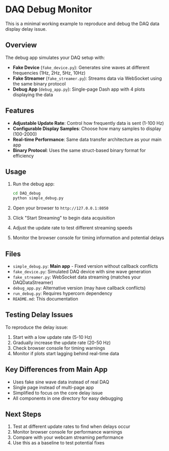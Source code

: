 # DAQ Debug Monitor

This is a minimal working example to reproduce and debug the DAQ data display delay issue.

## Overview

The debug app simulates your DAQ setup with:
- **Fake Device** (`fake_device.py`): Generates sine waves at different frequencies (1Hz, 2Hz, 5Hz, 10Hz)
- **Fake Streamer** (`fake_streamer.py`): Streams data via WebSocket using the same binary protocol
- **Debug App** (`debug_app.py`): Single-page Dash app with 4 plots displaying the data

## Features

- **Adjustable Update Rate**: Control how frequently data is sent (1-100 Hz)
- **Configurable Display Samples**: Choose how many samples to display (100-2000)
- **Real-time Performance**: Same data transfer architecture as your main app
- **Binary Protocol**: Uses the same struct-based binary format for efficiency

## Usage

1. Run the debug app:
   ```bash
   cd DAQ_debug
   python simple_debug.py
   ```

2. Open your browser to `http://127.0.0.1:8050`

3. Click "Start Streaming" to begin data acquisition

4. Adjust the update rate to test different streaming speeds

5. Monitor the browser console for timing information and potential delays

## Files

- `simple_debug.py`: **Main app** - Fixed version without callback conflicts
- `fake_device.py`: Simulated DAQ device with sine wave generation
- `fake_streamer.py`: WebSocket data streaming (matches your DAQDataStreamer)
- `debug_app.py`: Alternative version (may have callback conflicts)
- `run_debug.py`: Requires hypercorn dependency
- `README.md`: This documentation

## Testing Delay Issues

To reproduce the delay issue:

1. Start with a low update rate (5-10 Hz)
2. Gradually increase the update rate (20-50 Hz)
3. Check browser console for timing warnings
4. Monitor if plots start lagging behind real-time data


## Key Differences from Main App

- Uses fake sine wave data instead of real DAQ
- Single page instead of multi-page app
- Simplified to focus on the core delay issue
- All components in one directory for easy debugging

## Next Steps

1. Test at different update rates to find when delays occur
2. Monitor browser console for performance warnings
3. Compare with your webcam streaming performance
4. Use this as a baseline to test potential fixes